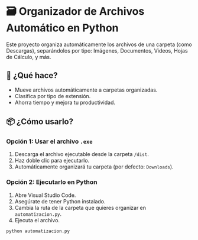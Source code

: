 # 🗃️ Organizador de Archivos Automático en Python

Este proyecto organiza automáticamente los archivos de una carpeta (como Descargas), separándolos por tipo: Imágenes, Documentos, Videos, Hojas de Cálculo, y más.

## 🔧 ¿Qué hace?

- Mueve archivos automáticamente a carpetas organizadas.
- Clasifica por tipo de extensión.
- Ahorra tiempo y mejora tu productividad.

## 📦 ¿Cómo usarlo?

### Opción 1: Usar el archivo `.exe`

1. Descarga el archivo ejecutable desde la carpeta `/dist`.
2. Haz doble clic para ejecutarlo.
3. Automáticamente organizará tu carpeta (por defecto: `Downloads`).

### Opción 2: Ejecutarlo en Python

1. Abre Visual Studio Code.
2. Asegúrate de tener Python instalado.
3. Cambia la ruta de la carpeta que quieres organizar en `automatizacion.py`.
4. Ejecuta el archivo.

```bash
python automatizacion.py

